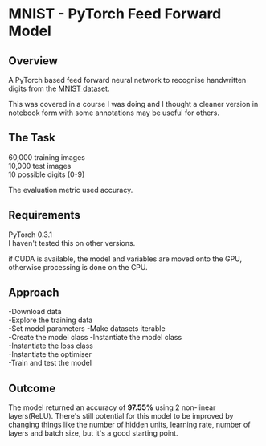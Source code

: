 # MNIST - PyTorch Feed Forward Model

## Overview
A PyTorch based feed forward neural network to recognise handwritten digits from the [MNIST dataset](http://yann.lecun.com/exdb/mnist/).

This was covered in a course I was doing and I thought a cleaner version in notebook form with some annotations may be useful for others.

## The Task
60,000 training images  
10,000 test images  
10 possible digits (0-9)  

The evaluation metric used accuracy.

## Requirements
PyTorch 0.3.1  
I haven't tested this on other versions.

if CUDA is available, the model and variables are moved onto the GPU, otherwise processing is done on the CPU.

## Approach
-Download data  
-Explore the training data  
-Set model parameters
-Make datasets iterable  
-Create the model class
-Instantiate the model class  
-Instantiate the loss class  
-Instantiate the optimiser  
-Train and test the model

## Outcome
The model returned an accuracy of **97.55%** using 2 non-linear layers(ReLU). There's still potential for this model to be improved by changing things like the number of hidden units, learning rate, number of layers and batch size, but it's a good starting point.
